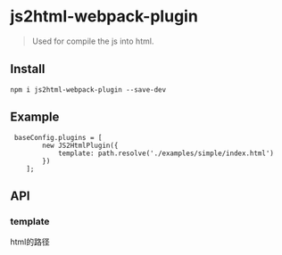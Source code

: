 # js2html-webpack-plugin

> Used for compile the js into html.


## Install

```
npm i js2html-webpack-plugin --save-dev
```

## Example

```
 baseConfig.plugins = [
        new JS2HtmlPlugin({
            template: path.resolve('./examples/simple/index.html')
        })
    ];
```

## API

### template

html的路径